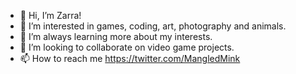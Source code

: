 - 👋 Hi, I’m Zarra!
- 👀 I’m interested in games, coding, art, photography and animals.
- 🌱 I’m always learning more about my interests.
- 💞️ I’m looking to collaborate on video game projects.
- 📫 How to reach me https://twitter.com/MangledMink

<!---
BeheadedBadger/BeheadedBadger is a ✨ special ✨ repository because its `README.md` (this file) appears on your GitHub profile.
You can click the Preview link to take a look at your changes.
--->
